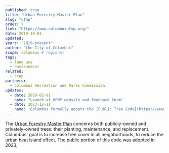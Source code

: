 ```yaml
---
published: true
title: "Urban Forestry Master Plan"
slug: "ufmp"
order: 7
link: "https://www.columbusufmp.org/"
date: 2019-10-01
updated:
years: "2019-present"
author: "the City of Columbus"
scope: columbus # regional
tags:
  - land use
  - environment
related:
  - ccap
partners:
  - Columbus Recreation and Parks Commission
updates:
  - date: 2020-02-01
    name: "Launch of UFMP website and feedback form"
  - date: 2023-12-11
    name: 'Columbus formally adopts the [Public Tree Code](https://www.columbusufmp.org/public-tree-code-updates.html)'
---
```


The [Urban Forestry Master Plan](https://www.columbusufmp.org/) concerns both publicly-owned and privately-owned trees: their planting, maintenance, and replacement. Columbus' goal is to increase tree cover in all neighborhoods, to reduce the urban heat island effect. The public portion of this code was adopted in 2023; 